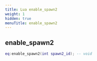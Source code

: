 ```yaml
---
title: Lua enable_spawn2
weight: 1
hidden: true
menuTitle: enable_spawn2
---
```

## enable_spawn2
```lua
eq:enable_spawn2(int spawn2_id); -- void
```